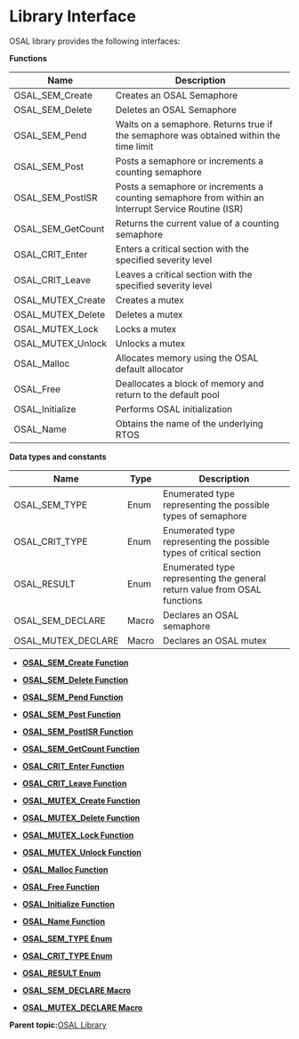 # Library Interface

OSAL library provides the following interfaces:

**Functions**

|Name|Description|
|----|-----------|
|OSAL\_SEM\_Create|Creates an OSAL Semaphore|
|OSAL\_SEM\_Delete|Deletes an OSAL Semaphore|
|OSAL\_SEM\_Pend|Waits on a semaphore. Returns true if the semaphore was obtained within the time limit|
|OSAL\_SEM\_Post|Posts a semaphore or increments a counting semaphore|
|OSAL\_SEM\_PostISR|Posts a semaphore or increments a counting semaphore from within an Interrupt Service Routine \(ISR\)|
|OSAL\_SEM\_GetCount|Returns the current value of a counting semaphore|
|OSAL\_CRIT\_Enter|Enters a critical section with the specified severity level|
|OSAL\_CRIT\_Leave|Leaves a critical section with the specified severity level|
|OSAL\_MUTEX\_Create|Creates a mutex|
|OSAL\_MUTEX\_Delete|Deletes a mutex|
|OSAL\_MUTEX\_Lock|Locks a mutex|
|OSAL\_MUTEX\_Unlock|Unlocks a mutex|
|OSAL\_Malloc|Allocates memory using the OSAL default allocator|
|OSAL\_Free|Deallocates a block of memory and return to the default pool|
|OSAL\_Initialize|Performs OSAL initialization|
|OSAL\_Name|Obtains the name of the underlying RTOS|

**Data types and constants**

|Name|Type|Description|
|----|----|-----------|
|OSAL\_SEM\_TYPE|Enum|Enumerated type representing the possible types of semaphore|
|OSAL\_CRIT\_TYPE|Enum|Enumerated type representing the possible types of critical section|
|OSAL\_RESULT|Enum|Enumerated type representing the general return value from OSAL functions|
|OSAL\_SEM\_DECLARE|Macro|Declares an OSAL semaphore|
|OSAL\_MUTEX\_DECLARE|Macro|Declares an OSAL mutex|

-   **[OSAL\_SEM\_Create Function](GUID-61E30825-2446-4436-A7F5-806E1A1CEB7B.md)**  

-   **[OSAL\_SEM\_Delete Function](GUID-0EE74238-A733-42E6-A088-EFDF6DAA51BF.md)**  

-   **[OSAL\_SEM\_Pend Function](GUID-60EB59D7-F592-4497-B5C0-7939FE2B4C38.md)**  

-   **[OSAL\_SEM\_Post Function](GUID-9303AF61-5D37-4A3D-9032-D9B898B2FDA7.md)**  

-   **[OSAL\_SEM\_PostISR Function](GUID-5C0AEA33-6394-4333-83D2-32BB5910D53C.md)**  

-   **[OSAL\_SEM\_GetCount Function](GUID-2048879B-0811-4B9F-9087-0A5B733969C8.md)**  

-   **[OSAL\_CRIT\_Enter Function](GUID-E18B22E2-C723-4978-8396-6D7B0BF705FB.md)**  

-   **[OSAL\_CRIT\_Leave Function](GUID-D90DF2C4-0C7E-4406-B84B-8DB9179CC0F0.md)**  

-   **[OSAL\_MUTEX\_Create Function](GUID-579BC909-4BCE-4587-A825-4F7B97A4C022.md)**  

-   **[OSAL\_MUTEX\_Delete Function](GUID-1CB9B19B-380F-4016-B314-A50414DDACD2.md)**  

-   **[OSAL\_MUTEX\_Lock Function](GUID-DCAFBDDA-42E1-48B2-B29E-AEB0A54E534A.md)**  

-   **[OSAL\_MUTEX\_Unlock Function](GUID-F1C71FFE-A026-4E58-B946-FB7DC6E407A0.md)**  

-   **[OSAL\_Malloc Function](GUID-79165D33-BC36-4AA0-AF89-E59BA4F86A95.md)**  

-   **[OSAL\_Free Function](GUID-5B486700-48D3-4B8B-AEEC-F8CE0222E988.md)**  

-   **[OSAL\_Initialize Function](GUID-8ABC2A31-6978-4216-AA28-6A2D7AA6A672.md)**  

-   **[OSAL\_Name Function](GUID-E5A3917B-236F-47F9-9F78-41BD64D2D920.md)**  

-   **[OSAL\_SEM\_TYPE Enum](GUID-0C40AEB7-D68A-4AE4-AC5B-E5580C634399.md)**  

-   **[OSAL\_CRIT\_TYPE Enum](GUID-10D16A6B-098F-4F29-BCAA-4657A6ADB972.md)**  

-   **[OSAL\_RESULT Enum](GUID-0BDF001D-9151-4D5E-BC98-4DCD1B5ABD24.md)**  

-   **[OSAL\_SEM\_DECLARE Macro](GUID-4A2E496A-C280-44A4-AEA9-F4BE35F47721.md)**  

-   **[OSAL\_MUTEX\_DECLARE Macro](GUID-D5093933-5E4E-42E6-BB97-C88CC3D15DD6.md)**  


**Parent topic:**[OSAL Library](GUID-8AEFE0B0-CE35-4F99-ACF4-7C8E10D3BBB6.md)

